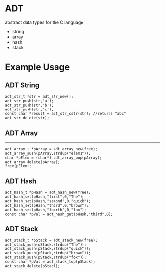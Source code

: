 # ADT


abstract data types for the C language

* string
* array
* hash
* stack

# Example Usage

## ADT String
    adt_str_t *str = adt_str_new();
    adt_str_push(str,'a');
    adt_str_push(str,'b');
    adt_str_push(str,'c');
    const char *result = adt_str_cstr(str); //returns "abc"
    adt_str_delete(str);

## ADT Array
-----
    adt_array_t *pArray = adt_array_new(free);
    adt_array_push(pArray,strdup("elem1"));
    char *pElem = (char*) adt_array_pop(pArray);
    adt_array_delete(pArray);
    free(pElem);

## ADT Hash
    adt_hash_t *pHash = adt_hash_new(free);
    adt_hash_set(pHash,"first",0,"The");
    adt_hash_set(pHash,"second",0,"quick");
    adt_hash_set(pHash,"third",0,"brown");
    adt_hash_set(pHash,"fourth",0,"fox");
    const char *pVal = adt_hash_get(pHash,"third",0);

## ADT Stack
    adt_stack_t *pStack = adt_stack_new(free);
    adt_stack_push(pStack,strdup("The"));
    adt_stack_push(pStack,strdup("quick"));
    adt_stack_push(pStack,strdup("brown"));
    adt_stack_push(pStack,strdup("fox"));
    const char *pVal = adt_stack_top(pStack);
    adt_stack_delete(pStack);




